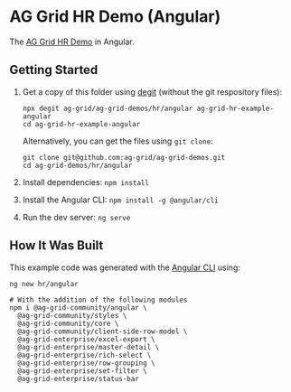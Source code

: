 # AG Grid HR Demo (Angular)

The [AG Grid HR Demo](https://ag-grid.com/example-hr/) in Angular.

## Getting Started

1. Get a copy of this folder using [degit](https://github.com/Rich-Harris/degit) (without the git respository files):

   ```
   npx degit ag-grid/ag-grid-demos/hr/angular ag-grid-hr-example-angular
   cd ag-grid-hr-example-angular
   ```

   Alternatively, you can get the files using `git clone`:

   ```
   git clone git@github.com:ag-grid/ag-grid-demos.git
   cd ag-grid-demos/hr/angular
   ```

2. Install dependencies: `npm install`
3. Install the Angular CLI: `npm install -g @angular/cli`
4. Run the dev server: `ng serve`

## How It Was Built

This example code was generated with the [Angular CLI](https://github.com/angular/angular-cli) using:

```
ng new hr/angular

# With the addition of the following modules
npm i @ag-grid-community/angular \
  @ag-grid-community/styles \
  @ag-grid-community/core \
  @ag-grid-community/client-side-row-model \
  @ag-grid-enterprise/excel-export \
  @ag-grid-enterprise/master-detail \
  @ag-grid-enterprise/rich-select \
  @ag-grid-enterprise/row-grouping \
  @ag-grid-enterprise/set-filter \
  @ag-grid-enterprise/status-bar
```
